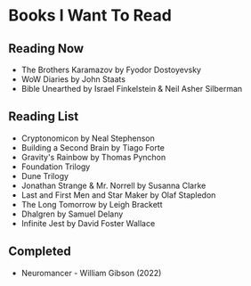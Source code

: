 # Books I Want To Read

## Reading Now

- The Brothers Karamazov by Fyodor Dostoyevsky
- WoW Diaries by John Staats
- Bible Unearthed by Israel Finkelstein & Neil Asher Silberman

## Reading List

- Cryptonomicon by Neal Stephenson
- Building a Second Brain by Tiago Forte
- Gravity's Rainbow by Thomas Pynchon
- Foundation Trilogy
- Dune Trilogy
- Jonathan Strange & Mr. Norrell by Susanna Clarke
- Last and First Men and Star Maker by Olaf Stapledon
- The Long Tomorrow by Leigh Brackett
- Dhalgren by Samuel Delany
- Infinite Jest by David Foster Wallace

## Completed

- Neuromancer - William Gibson (2022)
